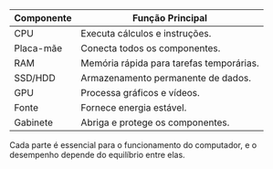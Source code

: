 | Componente	| Função Principal |
|------|------|
| CPU	| Executa cálculos e instruções. |
| Placa-mãe	| Conecta todos os componentes. |
| RAM	| Memória rápida para tarefas temporárias. |
| SSD/HDD	| Armazenamento permanente de dados. |
| GPU	| Processa gráficos e vídeos. |
| Fonte	| Fornece energia estável. |
| Gabinete	| Abriga e protege os componentes. |

Cada parte é essencial para o funcionamento do computador, e o desempenho depende do equilíbrio entre elas.
